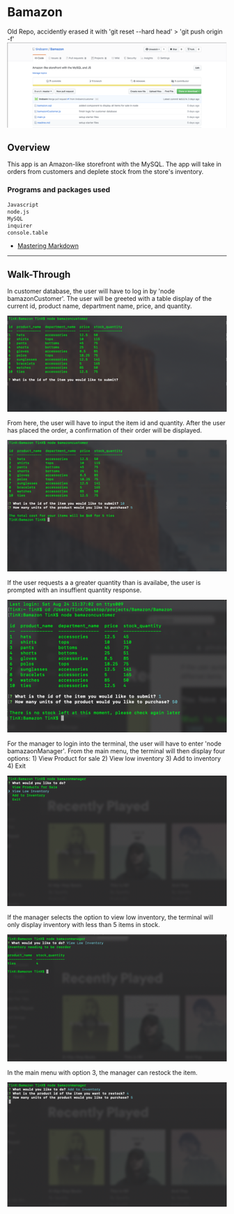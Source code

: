 # Bamazon

Old Repo, accidently erased it with 'git reset --hard head' > 'git push origin -f'
![](images/img10.png)

## Overview

This app is an Amazon-like storefront with the MySQL. The app will take in orders from customers and deplete stock from the store's inventory. 

### Programs and packages used 

```
Javascript
node.js
MySQL
inquirer
console.table
```


* [Mastering Markdown](https://guides.github.com/features/mastering-markdown/)

- - -

## Walk-Through

In customer database, the user will have to log in by 'node bamazonCustomer'. The user will be greeted with a table display of the current id, product name, department name, price, and quantity. 

![](images/img1.png)

From here, the user will have to input the item id and quantity. After the user has placed the order, a confirmation of their order will be displayed. 

![](images/img3.png)

If the user requests a a greater quantity than is availabe, the user is prompted with an insuffient quantity response. 

![](images/img9.png)

For the manager to login into the terminal, the user will have to enter 'node bamazaonManager'. From the main menu, the terminal will then display four options: 1) View Product for sale 2) View low inventory 3) Add to inventory 4) Exit 

![](images/img5.png)

If the manager selects the option to view low inventory, the terminal will only display inventory with less than 5 items in stock. 

![](images/img6.png)

In the main menu with option 3, the manager can restock the item. 

![](images/img7.png)




